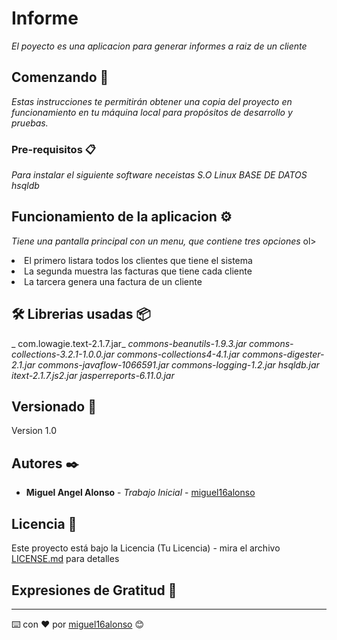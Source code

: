 # Informe
_El poyecto es una aplicacion para generar informes a raiz de un cliente_

## Comenzando 🚀

_Estas instrucciones te permitirán obtener una copia del proyecto en funcionamiento en tu máquina local para propósitos de desarrollo y pruebas._

### Pre-requisitos 📋

_Para instalar el siguiente software neceistas S.O Linux_
_BASE DE DATOS hsqldb_

## Funcionamiento de la aplicacion ⚙️

_Tiene una pantalla principal con un menu, que contiene tres opciones_
ol>
  <li>El primero listara todos los clientes que tiene el sistema</li>
  <li>La segunda muestra las facturas que tiene cada cliente</li>
  <li>La tarcera genera una factura de un cliente</li>
</ol>

## 🛠️ Librerias usadas 📦

_ com.lowagie.text-2.1.7.jar_
_commons-beanutils-1.9.3.jar_
_commons-collections-3.2.1-1.0.0.jar_
_commons-collections4-4.1.jar_
_commons-digester-2.1.jar_
_commons-javaflow-1066591.jar_
_commons-logging-1.2.jar_
_hsqldb.jar_
_itext-2.1.7.js2.jar_
_jasperreports-6.11.0.jar_

## Versionado 📌

Version 1.0

## Autores ✒️

* **Miguel Angel Alonso** - *Trabajo Inicial* - [miguel16alonso](https://github.com/miguel16alonso)

## Licencia 📄

Este proyecto está bajo la Licencia (Tu Licencia) - mira el archivo [LICENSE.md](LICENSE.md) para detalles

## Expresiones de Gratitud 🎁

---
⌨️ con ❤️ por [miguel16alonso](https://github.com/miguel16alonso) 😊
